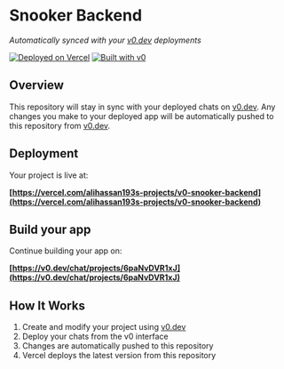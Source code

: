 # Snooker Backend

*Automatically synced with your [v0.dev](https://v0.dev) deployments*

[![Deployed on Vercel](https://img.shields.io/badge/Deployed%20on-Vercel-black?style=for-the-badge&logo=vercel)](https://vercel.com/alihassan193s-projects/v0-snooker-backend)
[![Built with v0](https://img.shields.io/badge/Built%20with-v0.dev-black?style=for-the-badge)](https://v0.dev/chat/projects/6paNvDVR1xJ)

## Overview

This repository will stay in sync with your deployed chats on [v0.dev](https://v0.dev).
Any changes you make to your deployed app will be automatically pushed to this repository from [v0.dev](https://v0.dev).

## Deployment

Your project is live at:

**[https://vercel.com/alihassan193s-projects/v0-snooker-backend](https://vercel.com/alihassan193s-projects/v0-snooker-backend)**

## Build your app

Continue building your app on:

**[https://v0.dev/chat/projects/6paNvDVR1xJ](https://v0.dev/chat/projects/6paNvDVR1xJ)**

## How It Works

1. Create and modify your project using [v0.dev](https://v0.dev)
2. Deploy your chats from the v0 interface
3. Changes are automatically pushed to this repository
4. Vercel deploys the latest version from this repository